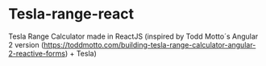 # Tesla-range-react
Tesla Range Calculator made in ReactJS (inspired by Todd Motto´s Angular 2 version (https://toddmotto.com/building-tesla-range-calculator-angular-2-reactive-forms) + Tesla)
